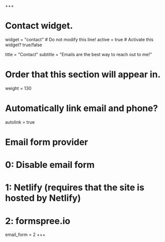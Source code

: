 +++
# Contact widget.
widget = "contact"  # Do not modify this line!
active = true  # Activate this widget? true/false

title = "Contact"
subtitle = "Emails are the best way to reach out to me!"

# Order that this section will appear in.
weight = 130

# Automatically link email and phone?
autolink = true

# Email form provider
#   0: Disable email form
#   1: Netlify (requires that the site is hosted by Netlify)
#   2: formspree.io
email_form = 2
+++
